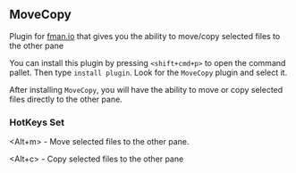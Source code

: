 ## MoveCopy

Plugin for [fman.io](https://fman.io) that gives you the ability to move/copy selected files to the other pane

You can install this plugin by pressing `<shift+cmd+p>` to open the command pallet. Then type `install plugin`. Look for the `MoveCopy` plugin and select it.

After installing `MoveCopy`, you will have the ability to move or copy selected files directly to the other pane.

### HotKeys Set

<Alt+m> - Move selected files to the other pane.

<Alt+c> - Copy selected files to the other pane


